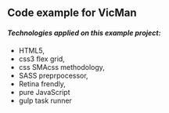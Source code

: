 ## Code example for VicMan

#### *Technologies applied on this example project:*
* HTML5,
* css3 flex grid,
* css SMAcss methodology,
* SASS preprpocessor,
* Retina frendly,
* pure JavaScript
* gulp task runner
